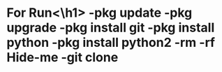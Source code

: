 <h1>For Run<\h1>
-pkg update 
-pkg upgrade
-pkg install git 
-pkg install python 
-pkg install python2
-rm -rf Hide-me
-git clone 
